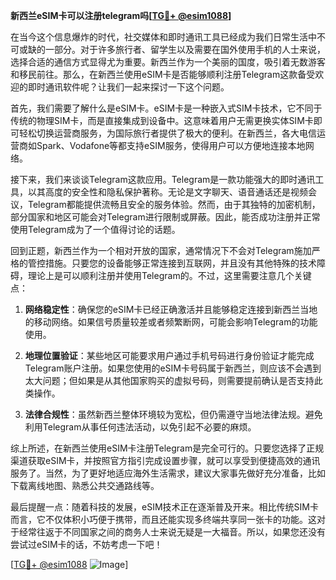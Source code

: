 **新西兰eSIM卡可以注册telegram吗[[TG💪+ @esim1088](https://t.me/s/esim1088)]**

在当今这个信息爆炸的时代，社交媒体和即时通讯工具已经成为我们日常生活中不可或缺的一部分。对于许多旅行者、留学生以及需要在国外使用手机的人士来说，选择合适的通信方式显得尤为重要。新西兰作为一个美丽的国度，吸引着无数游客和移民前往。那么，在新西兰使用eSIM卡是否能够顺利注册Telegram这款备受欢迎的即时通讯软件呢？让我们一起来探讨一下这个问题。

首先，我们需要了解什么是eSIM卡。eSIM卡是一种嵌入式SIM卡技术，它不同于传统的物理SIM卡，而是直接集成到设备中。这意味着用户无需更换实体SIM卡即可轻松切换运营商服务，为国际旅行者提供了极大的便利。在新西兰，各大电信运营商如Spark、Vodafone等都支持eSIM服务，使得用户可以方便地连接本地网络。

接下来，我们来谈谈Telegram这款应用。Telegram是一款功能强大的即时通讯工具，以其高度的安全性和隐私保护著称。无论是文字聊天、语音通话还是视频会议，Telegram都能提供流畅且安全的服务体验。然而，由于其独特的加密机制，部分国家和地区可能会对Telegram进行限制或屏蔽。因此，能否成功注册并正常使用Telegram成为了一个值得讨论的话题。

回到正题，新西兰作为一个相对开放的国家，通常情况下不会对Telegram施加严格的管控措施。只要您的设备能够正常连接到互联网，并且没有其他特殊的技术障碍，理论上是可以顺利注册并使用Telegram的。不过，这里需要注意几个关键点：

1. **网络稳定性**：确保您的eSIM卡已经正确激活并且能够稳定连接到新西兰当地的移动网络。如果信号质量较差或者频繁断网，可能会影响Telegram的功能使用。

2. **地理位置验证**：某些地区可能要求用户通过手机号码进行身份验证才能完成Telegram账户注册。如果您使用的eSIM卡号码属于新西兰，则应该不会遇到太大问题；但如果是从其他国家购买的虚拟号码，则需要提前确认是否支持此类操作。

3. **法律合规性**：虽然新西兰整体环境较为宽松，但仍需遵守当地法律法规。避免利用Telegram从事任何违法活动，以免引起不必要的麻烦。

综上所述，在新西兰使用eSIM卡注册Telegram是完全可行的。只要您选择了正规渠道获取eSIM卡，并按照官方指引完成设置步骤，就可以享受到便捷高效的通讯服务了。当然，为了更好地适应海外生活需求，建议大家事先做好充分准备，比如下载离线地图、熟悉公共交通路线等。

最后提醒一点：随着科技的发展，eSIM技术正在逐渐普及开来。相比传统SIM卡而言，它不仅体积小巧便于携带，而且还能实现多终端共享同一张卡的功能。这对于经常往返于不同国家之间的商务人士来说无疑是一大福音。所以，如果您还没有尝试过eSIM卡的话，不妨考虑一下吧！

[[TG💪+ @esim1088](https://t.me/s/esim1088) ![Image](https://i.postimg.cc/4NQfJmqS/Snipaste-2025-05-13-00-14-12.png)]